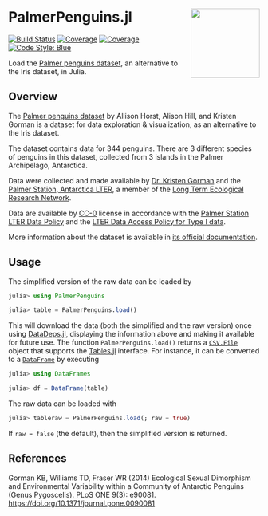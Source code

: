 # PalmerPenguins.jl <a href='https://allisonhorst.github.io/palmerpenguins'><img src='https://allisonhorst.github.io/palmerpenguins/reference/figures/logo.png' align="right" height="138.5" /></a>

[![Build Status](https://github.com/devmotion/PalmerPenguins.jl/workflows/CI/badge.svg?branch=main)](https://github.com/devmotion/PalmerPenguins.jl/actions?query=workflow%3ACI+branch%3Amain)
[![Coverage](https://codecov.io/gh/devmotion/PalmerPenguins.jl/branch/main/graph/badge.svg)](https://codecov.io/gh/devmotion/PalmerPenguins.jl)
[![Coverage](https://coveralls.io/repos/github/devmotion/PalmerPenguins.jl/badge.svg?branch=main)](https://coveralls.io/github/devmotion/PalmerPenguins.jl?branch=main)
[![Code Style: Blue](https://img.shields.io/badge/code%20style-blue-4495d1.svg)](https://github.com/invenia/BlueStyle)

Load the [Palmer penguins dataset](https://allisonhorst.github.io/palmerpenguins/), an
alternative to the Iris dataset, in Julia.

## Overview

The [Palmer penguins dataset](https://allisonhorst.github.io/palmerpenguins/) by Allison
Horst, Alison Hill, and Kristen Gorman is a dataset for data exploration & visualization,
as an alternative to the Iris dataset.

The dataset contains data for 344 penguins. There are 3 different species of penguins in
this dataset, collected from 3 islands in the Palmer Archipelago, Antarctica.

Data were collected and made available by
[Dr. Kristen Gorman](https://www.uaf.edu/cfos/people/faculty/detail/kristen-gorman.php)
and the [Palmer Station, Antarctica LTER](https://pal.lternet.edu/), a member of the
[Long Term Ecological Research Network](https://lternet.edu/).

Data are available by
[CC-0](https://creativecommons.org/share-your-work/public-domain/cc0/) license in
accordance with the [Palmer Station LTER Data Policy](http://pal.lternet.edu/data/policies)
and the
[LTER Data Access Policy for Type I data](https://lternet.edu/data-access-policy/).

More information about the dataset is available in
[its official documentation](https://allisonhorst.github.io/palmerpenguins/).

## Usage

The simplified version of the raw data can be loaded by
```julia
julia> using PalmerPenguins

julia> table = PalmerPenguins.load()
```
This will download the data (both the simplified and the raw version) once using
[DataDeps.jl](https://github.com/oxinabox/DataDeps.jl),
displaying the information above and making it available for future use. The function
`PalmerPenguins.load()` returns a
[`CSV.File`](https://juliadata.github.io/CSV.jl/stable/#CSV.File) object that supports the
[Tables.jl](https://github.com/JuliaData/Tables.jl) interface. For instance, it can be
converted to a
[`DataFrame`](https://juliadata.github.io/DataFrames.jl/stable/man/getting_started/#The-DataFrame-Type-1)
by executing
```julia
julia> using DataFrames

julia> df = DataFrame(table)
```

The raw data can be loaded with
```julia
julia> tableraw = PalmerPenguins.load(; raw = true)
```
If `raw = false` (the default), then the simplified version is returned.

## References

Gorman KB, Williams TD, Fraser WR (2014) Ecological Sexual Dimorphism and Environmental
Variability within a Community of Antarctic Penguins (Genus Pygoscelis). PLoS ONE 9(3):
e90081. https://doi.org/10.1371/journal.pone.0090081
